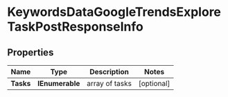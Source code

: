 # KeywordsDataGoogleTrendsExploreTaskPostResponseInfo


## Properties

| Name | Type | Description | Notes |
|------------ | ------------- | ------------- | -------------|
**Tasks** | **IEnumerable<KeywordsDataGoogleTrendsExploreTaskPostTaskInfo>** | array of tasks |[optional]|